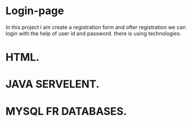# Login-page
In this project i am create a registration form and ofter registration we can login with the help of user id and password.
there is using technologies.
# HTML.
# JAVA SERVELENT.
# MYSQL FR DATABASES.
